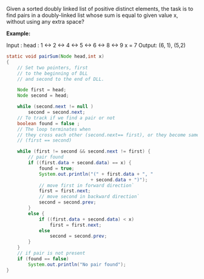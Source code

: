 Given a sorted doubly linked list of positive distinct elements, the task is to find pairs in a doubly-linked list whose sum is equal to given value x, without using any extra space? 

**Example:**  

Input : head : 1 <-> 2 <-> 4 <-> 5 <-> 6 <-> 8 <-> 9
		x = 7
Output: (6, 1), (5,2)

```java
static void pairSum(Node head,int x)
{
	// Set two pointers, first
	// to the beginning of DLL
	// and second to the end of DLL.

	Node first = head;
	Node second = head;

	while (second.next != null )
		second = second.next;
	// To track if we find a pair or not
	boolean found = false ;
	// The loop terminates when
	// they cross each other (second.next== first), or they become same
	// (first == second)

	while (first != second && second.next != first) {
		// pair found
		if ((first.data + second.data) == x) {
			found = true;
			System.out.println("(" + first.data + ", "
							   + second.data + ")");
			// move first in forward direction`
			first = first.next;
			// move second in backward direction`
			second = second.prev;
		}
		else {
			if ((first.data + second.data) < x)
				first = first.next;
			else
				second = second.prev;
		}
	}
	// if pair is not present
	if (found == false)
		System.out.println("No pair found");
}

```




